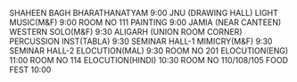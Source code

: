 SHAHEEN BAGH
BHARATHANATYAM 
9:00
JNU (DRAWING HALL)
LIGHT MUSIC(M&F) 
9:00
ROOM NO 111
PAINTING 
9:00
JAMIA (NEAR CANTEEN)
WESTERN SOLO(M&F) 
9:30
ALIGARH (UNION ROOM CORNER)
PERCUSSION INST(TABLA) 
9:30
SEMINAR HALL-1
MIMICRY(M&F) 
9:30
SEMINAR HALL-2
ELOCUTION(MAL)
9:30
ROOM NO 201
ELOCUTION(ENG) 
11:00
ROOM NO 114
ELOCUTION(HINDI) 
10:30
ROOM NO 110/108/105
FOOD FEST 
10:00
